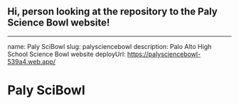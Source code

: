 ## Hi, person looking at the repository to the Paly Science Bowl website!

<!--
**palysciencebowl/palysciencebowl** is a ✨ _special_ ✨ repository because its `README.md` (this file) appears on your GitHub profile.

Here are some ideas to get you started:

- 🔭 I’m currently working on ...
- 🌱 I’m currently learning ...
- 👯 I’m looking to collaborate on ...
- 🤔 I’m looking for help with ...
- 💬 Ask me about ...
- 📫 How to reach me: ...
- 😄 Pronouns: ...
- ⚡ Fun fact: ...
-->
---
name: Paly SciBowl
slug: palysciencebowl
description: Palo Alto High School Science Bowl website
deployUrl: https://palysciencebowl-539a4.web.app/
# Paly SciBowl
